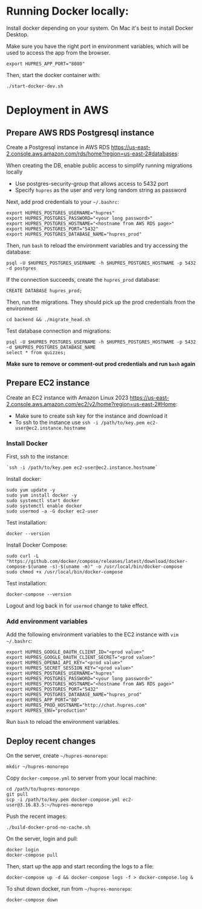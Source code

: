 # Running Docker locally:

Install docker depending on your system. On Mac it's best to install Docker Desktop. 

Make sure you have the right port in environment variables, 
which will be used to access the app from the browser.

    export HUPRES_APP_PORT="8080"

Then, start the docker container with:

    ./start-docker-dev.sh
    
# Deployment in AWS

## Prepare AWS RDS Postgresql instance

Create a Postgresql instance in AWS RDS https://us-east-2.console.aws.amazon.com/rds/home?region=us-east-2#databases:

When creating the DB, enable public access to simplify running migrations locally
  * Use postgres-security-group that allows access to 5432 port
  * Specify `hupres` as the user and very long random string as password

Next, add prod credentials to your `~/.bashrc`:

    export HUPRES_POSTGRES_USERNAME="hupres"
    export HUPRES_POSTGRES_PASSWORD="<your long password>"
    export HUPRES_POSTGRES_HOSTNAME="<hostname from AWS RDS page>"
    export HUPRES_POSTGRES_PORT="5432"
    export HUPRES_POSTGRES_DATABASE_NAME="hupres_prod"

Then, run `bash` to reload the environment variables and try accessing the database:

    psql -U $HUPRES_POSTGRES_USERNAME -h $HUPRES_POSTGRES_HOSTNAME -p 5432 -d postgres
    
If the connection succeeds, create the `hupres_prod` database:

    CREATE DATABASE hupres_prod;

Then, run the migrations. They should pick up the prod credentials from the environment

    cd backend && ./migrate_head.sh

Test database connection and migrations:

    psql -U $HUPRES_POSTGRES_USERNAME -h $HUPRES_POSTGRES_HOSTNAME -p 5432 -d $HUPRES_POSTGRES_DATABASE_NAME
    select * from quizzes;

**Make sure to remove or comment-out prod credentials and run `bash` again**

## Prepare EC2 instance

Create an EC2 instance with Amazon Linux 2023 https://us-east-2.console.aws.amazon.com/ec2/v2/home?region=us-east-2#Home:
* Make sure to create ssh key for the instance and download it
* To ssh to the instance use `ssh -i /path/to/key.pem ec2-user@ec2.instance.hostname`

### Install Docker

First, ssh to the instance:

    `ssh -i /path/to/key.pem ec2-user@ec2.instance.hostname`

Install docker:

    sudo yum update -y
    sudo yum install docker -y
    sudo systemctl start docker
    sudo systemctl enable docker
    sudo usermod -a -G docker ec2-user

Test installation:

    docker --version

Install Docker Compose:

    sudo curl -L "https://github.com/docker/compose/releases/latest/download/docker-compose-$(uname -s)-$(uname -m)" -o /usr/local/bin/docker-compose
    sudo chmod +x /usr/local/bin/docker-compose

Test installation:
    
    docker-compose --version

Logout and log back in for `usermod` change to take effect.

### Add environment variables

Add the following environment variables to the EC2 instance with `vim ~/.bashrc`:

    export HUPRES_GOOGLE_0AUTH_CLIENT_ID="<prod value>"
    export HUPRES_GOOGLE_0AUTH_CLIENT_SECRET="<prod value>"
    export HUPRES_OPENAI_API_KEY="<prod value>"
    export HUPRES_SECRET_SESSION_KEY="<prod value>"
    export HUPRES_POSTGRES_USERNAME="hupres"
    export HUPRES_POSTGRES_PASSWORD="<your long password>"
    export HUPRES_POSTGRES_HOSTNAME="<hostname from AWS RDS page>"
    export HUPRES_POSTGRES_PORT="5432"
    export HUPRES_POSTGRES_DATABASE_NAME="hupres_prod"
    export HUPRES_APP_PORT="80"
    export HUPRES_PROD_HOSTNAME="http://chat.hupres.com"
    export HUPRES_ENV="production"

Run `bash` to reload the environment variables.

## Deploy recent changes

On the server, create `~/hupres-monorepo`:

    mkdir ~/hupres-monorepo

Copy `docker-compose.yml` to server from your local machine:

    cd /path/to/hupres-monorepo
    git pull
    scp -i /path/to/key.pem docker-compose.yml ec2-user@3.16.83.5:~/hupres-monorepo

Push the recent images:

    ./build-docker-prod-no-cache.sh

On the server, login and pull:

    docker login
    docker-compose pull

Then, start up the app and start recording the logs to a file:

    docker-compose up -d && docker-compose logs -f > docker-compose.log &

To shut down docker, run from `~/hupres-monorepo`:

    docker-compose down
